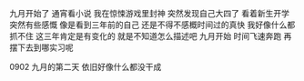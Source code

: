 九月开始了
通宵看小说 我在惊悚游戏里封神
突然发现自己大四了
看着新生开学 突然有些感慨 像是看到三年前的自己
还是不得不感概时间过的真快 我好像什么都抓不住
这三年肯定是有变化的 就是不知道怎么描述吧
九月开始 时间飞速奔跑 再摆下去到哪实习呢


0902 九月的第二天 依旧好像什么都没干成 































